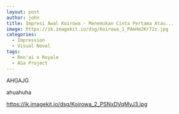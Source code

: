 ```yaml
---
layout: post
author: john
title: Impresi Awal Koirowa - Menemukan Cinta Pertama Atau...
image: https://ik.imagekit.io/dsg/Koirowa_1_PAmHm2Kr72z.jpg
categories:
  - Impression
  - Visual Novel
tags:
  - Ren'ai x Royale
  - ASa Project
---
```

AHGAJG

ahuahuha

<https://ik.imagekit.io/dsg/Koirowa_2_PSNxDVqMyJ3.jpg>